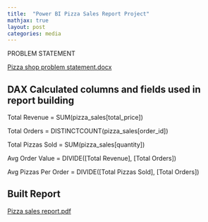 ```yaml
---
title:  "Power BI Pizza Sales Report Project"
mathjax: true
layout: post
categories: media
---
```


PROBLEM STATEMENT

[Pizza shop problem statement.docx](https://github.com/Mugisha112/Mugisha112.github.io/files/12656316/Pizza.shop.problem.statement.docx)

## DAX Calculated columns and fields used in report building

Total Revenue = SUM(pizza_sales[total_price])

Total Orders = DISTINCTCOUNT(pizza_sales[order_id])

Total Pizzas Sold = SUM(pizza_sales[quantity])

Avg Order Value = DIVIDE([Total Revenue], [Total Orders])

Avg Pizzas Per Order = DIVIDE([Total Pizzas Sold], [Total Orders])

## Built Report

[Pizza sales report.pdf](https://github.com/Mugisha112/Mugisha112.github.io/files/12656326/Pizza.sales.report.pdf)
